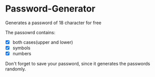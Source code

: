 # Password-Generator
Generates a password of 18 character for free

The passowrd contains:
- [x] both cases(upper and lower)
- [x] symbols
- [x] numbers

Don't forget to save your password, since it generates the passwords randomly.
